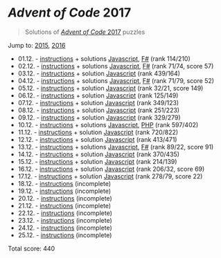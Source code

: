 # *Advent of Code* 2017
> Solutions of [*Advent of Code* 2017](http://adventofcode.com/2017/) puzzles

Jump to: [2015](https://github.com/katemihalikova/advent-of-code/tree/2015), [2016](https://github.com/katemihalikova/advent-of-code/tree/2016)

* 01.12. - [instructions](http://adventofcode.com/2017/day/1) + solutions [Javascript](./01.js), [F#](./01.fsx) (rank 114/210)
* 02.12. - [instructions](http://adventofcode.com/2017/day/2) + solutions [Javascript](./02.js), [F#](./02.fsx) (rank 71/74, score 57)
* 03.12. - [instructions](http://adventofcode.com/2017/day/3) + solution [Javascript](./03.js) (rank 439/164)
* 04.12. - [instructions](http://adventofcode.com/2017/day/4) + solutions [Javascript](./04.js), [F#](./04.fsx) (rank 71/79, score 52)
* 05.12. - [instructions](http://adventofcode.com/2017/day/5) + solution [Javascript](./05.js) (rank 32/21, score 149)
* 06.12. - [instructions](http://adventofcode.com/2017/day/6) + solution [Javascript](./06.js) (rank 125/149)
* 07.12. - [instructions](http://adventofcode.com/2017/day/7) + solution [Javascript](./07.js) (rank 349/123)
* 08.12. - [instructions](http://adventofcode.com/2017/day/8) + solution [Javascript](./08.js) (rank 251/223)
* 09.12. - [instructions](http://adventofcode.com/2017/day/9) + solution [Javascript](./09.js) (rank 329/279)
* 10.12. - [instructions](http://adventofcode.com/2017/day/10) + solutions [Javascript](./10.js), [PHP](./10.php) (rank 597/402)
* 11.12. - [instructions](http://adventofcode.com/2017/day/11) + solution [Javascript](./11.js) (rank 720/822)
* 12.12. - [instructions](http://adventofcode.com/2017/day/12) + solution [Javascript](./12.js) (rank 413/471)
* 13.12. - [instructions](http://adventofcode.com/2017/day/13) + solutions [Javascript](./13.js), [F#](./13.fsx) (rank 89/22, score 91)
* 14.12. - [instructions](http://adventofcode.com/2017/day/14) + solution [Javascript](./14.js) (rank 370/435)
* 15.12. - [instructions](http://adventofcode.com/2017/day/15) + solution [Javascript](./15.js) (rank 214/139)
* 16.12. - [instructions](http://adventofcode.com/2017/day/16) + solution [Javascript](./16.js) (rank 206/32, score 69)
* 17.12. - [instructions](http://adventofcode.com/2017/day/17) + solution [Javascript](./17.js) (rank 278/79, score 22)
* 18.12. - [instructions](http://adventofcode.com/2017/day/18) (incomplete)
* 19.12. - [instructions](http://adventofcode.com/2017/day/19) (incomplete)
* 20.12. - [instructions](http://adventofcode.com/2017/day/20) (incomplete)
* 21.12. - [instructions](http://adventofcode.com/2017/day/21) (incomplete)
* 22.12. - [instructions](http://adventofcode.com/2017/day/22) (incomplete)
* 23.12. - [instructions](http://adventofcode.com/2017/day/23) (incomplete)
* 24.12. - [instructions](http://adventofcode.com/2017/day/24) (incomplete)
* 25.12. - [instructions](http://adventofcode.com/2017/day/25) (incomplete)

Total score: 440
